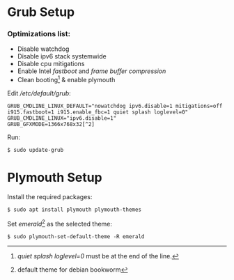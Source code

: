 # Grub Setup
### Optimizations list:
- Disable watchdog
- Disable ipv6 stack systemwide
- Disable cpu mitigations
- Enable Intel *fastboot* and *frame buffer compression*
- Clean booting[^1] & enable plymouth

Edit */etc/default/grub*:
```
GRUB_CMDLINE_LINUX_DEFAULT="nowatchdog ipv6.disable=1 mitigations=off i915.fastboot=1 i915.enable_fbc=1 quiet splash loglevel=0"
GRUB_CMDLINE_LINUX="ipv6.disable=1"
GRUB_GFXMODE=1366x768x32[^2]
```
Run:
```
$ sudo update-grub
```

# Plymouth Setup
Install the required packages:
```
$ sudo apt install plymouth plymouth-themes
```
Set *emerald*[^3] as the selected theme:
```
$ sudo plymouth-set-default-theme -R emerald
```


[^1]: *quiet splash loglevel=0* must be at the end of the line.
[^2]: *1366x768x32* is my laptop's screen resolution
[^3]: default theme for debian bookworm
